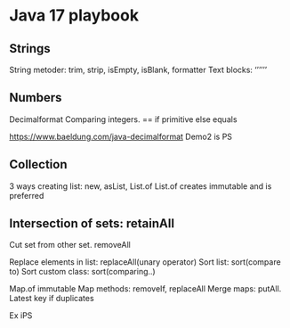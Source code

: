 # Java 17 playbook

## Strings
String metoder: trim, strip, isEmpty, isBlank, formatter 
Text blocks: ‘’’’’’

## Numbers
Decimalformat
Comparing integers. == if primitive else equals


https://www.baeldung.com/java-decimalformat
Demo2 is PS

## Collection
3 ways creating list: new, asList,  List.of
List.of creates immutable and is preferred 

## Intersection of sets: retainAll
Cut set from other set. removeAll

Replace elements in list: replaceAll(unary operator)
Sort list: sort(compare to)
Sort custom class: sort(comparing..)

Map.of immutable
Map methods: removeIf, replaceAll
Merge maps: putAll. Latest key if duplicates 

Ex iPS

